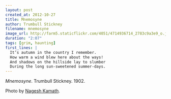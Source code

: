 ```yaml
---
layout: post
created_at: 2012-10-27
title: Mnemosyne
author: Trumbull Stickney
filename: mnemosyne
image_url: http://farm5.staticflickr.com/4051/4714936714_2783c9a3e9_o.jpg
duration: "2:07"
tags: [grim, haunting]
first_lines: |
  It’s autumn in the country I remember.
  How warm a wind blew here about the ways!
  And shadows on the hillside lay to slumber
  During the long sun-sweetened summer-days.
---
```


_Mnemosyne_.  Trumbull Stickney.  1902.

Photo by [Nagesh Kamath](http://www.flickr.com/photos/nagesh_kamath/4714936714/).
